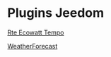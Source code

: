 # Plugins Jeedom


[Rte Ecowatt Tempo](https://jpty.github.io/jeedom/plugins/rteEcowatt/fr_FR/)

[WeatherForecast](https://jpty.github.io/jeedom/plugins/weatherForecast/fr_FR/)
